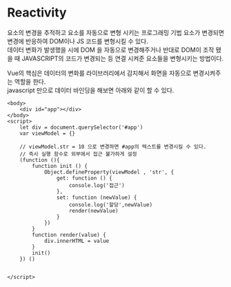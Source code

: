 # Reactivity
요소의 변경을 추적하고 요소를 자동으로 변형 시키는 프로그래밍 기법
요소가 변경되면 변경에 반응하여 DOM이나 JS 코드를 변형시킬 수 있다. <br/>
데이터 변화가 발생했을 시에 DOM 을 자동으로 변경해주거나 반대로 DOM이 조작 됐을 때 JAVASCRIPT의 코드가 변경되는 등 
연결 시켜준 요소들을 변형시키는 방법이다.


Vue의 핵심은 데이터의 변화를 라이브러리에서 감지해서 화면을 자동으로 변경시켜주는 역할을 한다.<br/>
javascript 만으로 데이터 바인딩을 해보면 아래와 같이 할 수 있다.


    <body>
        <div id="app"></div>
    </body>
    <script>
        let div = document.querySelector('#app')
        var viewModel = {}

        // viewModel.str = 10 으로 변경하면 #app의 텍스트를 변경시킬 수 있다.
        // 즉시 실행 함수로 외부에서 접근 불가하게 설정
        (function (){
            function init () {
                Object.defineProperty(viewModel , 'str', {
                    get: function () {
                        console.log('접근')
                    },
                    set: function (newValue) {
                        console.log('할당',newValue)
                        render(newValue)
                    }
                })
            }    
            function render(value) {
                div.innerHTML = value
            }    
            init()
        }) ()

        
    </script>



